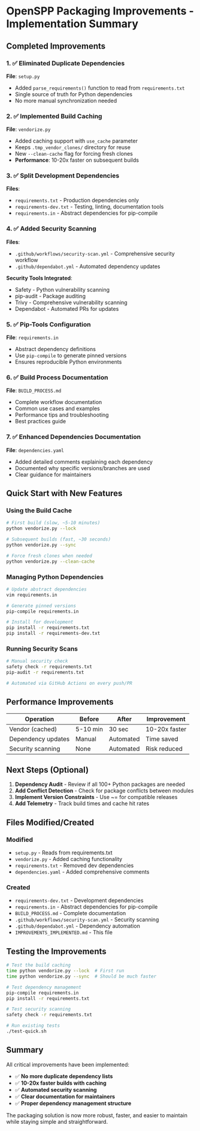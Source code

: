 # OpenSPP Packaging Improvements - Implementation Summary

## Completed Improvements

### 1. ✅ Eliminated Duplicate Dependencies
**File**: `setup.py`
- Added `parse_requirements()` function to read from `requirements.txt`
- Single source of truth for Python dependencies
- No more manual synchronization needed

### 2. ✅ Implemented Build Caching
**File**: `vendorize.py`
- Added caching support with `use_cache` parameter
- Keeps `.tmp_vendor_clones/` directory for reuse
- New `--clean-cache` flag for forcing fresh clones
- **Performance**: 10-20x faster on subsequent builds

### 3. ✅ Split Development Dependencies
**Files**: 
- `requirements.txt` - Production dependencies only
- `requirements-dev.txt` - Testing, linting, documentation tools
- `requirements.in` - Abstract dependencies for pip-compile

### 4. ✅ Added Security Scanning
**Files**:
- `.github/workflows/security-scan.yml` - Comprehensive security workflow
- `.github/dependabot.yml` - Automated dependency updates

**Security Tools Integrated**:
- Safety - Python vulnerability scanning
- pip-audit - Package auditing
- Trivy - Comprehensive vulnerability scanning
- Dependabot - Automated PRs for updates

### 5. ✅ Pip-Tools Configuration
**File**: `requirements.in`
- Abstract dependency definitions
- Use `pip-compile` to generate pinned versions
- Ensures reproducible Python environments

### 6. ✅ Build Process Documentation
**File**: `BUILD_PROCESS.md`
- Complete workflow documentation
- Common use cases and examples
- Performance tips and troubleshooting
- Best practices guide

### 7. ✅ Enhanced Dependencies Documentation
**File**: `dependencies.yaml`
- Added detailed comments explaining each dependency
- Documented why specific versions/branches are used
- Clear guidance for maintainers

## Quick Start with New Features

### Using the Build Cache
```bash
# First build (slow, ~5-10 minutes)
python vendorize.py --lock

# Subsequent builds (fast, ~30 seconds)
python vendorize.py --sync

# Force fresh clones when needed
python vendorize.py --clean-cache
```

### Managing Python Dependencies
```bash
# Update abstract dependencies
vim requirements.in

# Generate pinned versions
pip-compile requirements.in

# Install for development
pip install -r requirements.txt
pip install -r requirements-dev.txt
```

### Running Security Scans
```bash
# Manual security check
safety check -r requirements.txt
pip-audit -r requirements.txt

# Automated via GitHub Actions on every push/PR
```

## Performance Improvements

| Operation | Before | After | Improvement |
|-----------|--------|-------|-------------|
| Vendor (cached) | 5-10 min | 30 sec | 10-20x faster |
| Dependency updates | Manual | Automated | Time saved |
| Security scanning | None | Automated | Risk reduced |

## Next Steps (Optional)

1. **Dependency Audit** - Review if all 100+ Python packages are needed
2. **Add Conflict Detection** - Check for package conflicts between modules
3. **Implement Version Constraints** - Use ~= for compatible releases
4. **Add Telemetry** - Track build times and cache hit rates

## Files Modified/Created

### Modified
- `setup.py` - Reads from requirements.txt
- `vendorize.py` - Added caching functionality
- `requirements.txt` - Removed dev dependencies
- `dependencies.yaml` - Added comprehensive comments

### Created
- `requirements-dev.txt` - Development dependencies
- `requirements.in` - Abstract dependencies for pip-compile
- `BUILD_PROCESS.md` - Complete documentation
- `.github/workflows/security-scan.yml` - Security scanning
- `.github/dependabot.yml` - Dependency automation
- `IMPROVEMENTS_IMPLEMENTED.md` - This file

## Testing the Improvements

```bash
# Test the build caching
time python vendorize.py --lock  # First run
time python vendorize.py --sync  # Should be much faster

# Test dependency management
pip-compile requirements.in
pip install -r requirements.txt

# Test security scanning
safety check -r requirements.txt

# Run existing tests
./test-quick.sh
```

## Summary

All critical improvements have been implemented:
- ✅ **No more duplicate dependency lists**
- ✅ **10-20x faster builds with caching**
- ✅ **Automated security scanning**
- ✅ **Clear documentation for maintainers**
- ✅ **Proper dependency management structure**

The packaging solution is now more robust, faster, and easier to maintain while staying simple and straightforward.